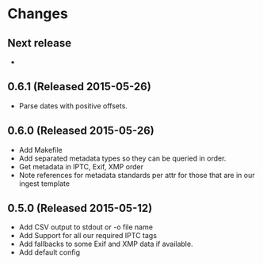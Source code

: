 Changes
=======

Next release
------------

 - 

0.6.1 (Released 2015-05-26)
---------------------------

 - Parse dates with positive offsets.

0.6.0 (Released 2015-05-26)
---------------------------

 - Add Makefile
 - Add separated metadata types so they can be queried in order.
 - Get metadata in IPTC, Exif, XMP order
 - Note references for metadata standards per attr for those that are in our ingest template

0.5.0 (Released 2015-05-12)
---------------------------

 - Add CSV output to stdout or -o file name
 - Add Support for all our required IPTC tags
 - Add fallbacks to some Exif and XMP data if available.
 - Add default config
